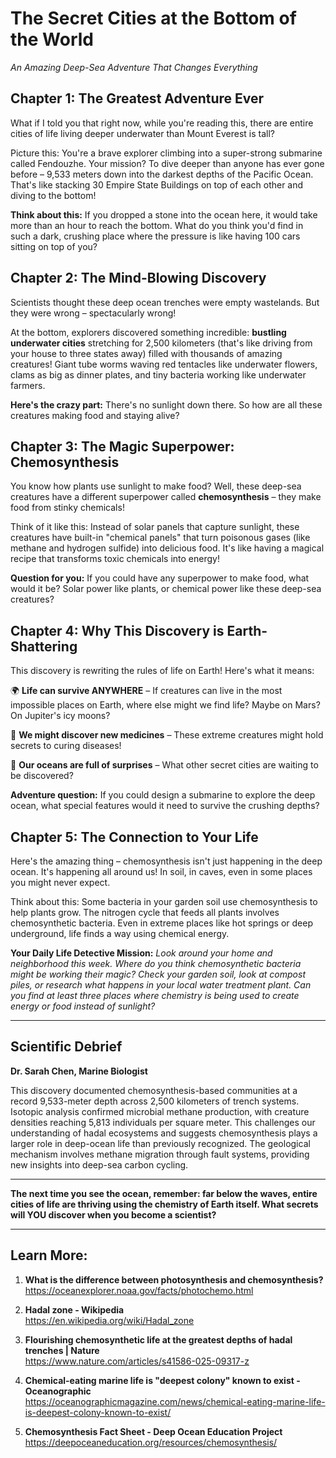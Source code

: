 # The Secret Cities at the Bottom of the World

*An Amazing Deep-Sea Adventure That Changes Everything*

## Chapter 1: The Greatest Adventure Ever

What if I told you that right now, while you're reading this, there are entire cities of life living deeper underwater than Mount Everest is tall? 

Picture this: You're a brave explorer climbing into a super-strong submarine called Fendouzhe. Your mission? To dive deeper than anyone has ever gone before – 9,533 meters down into the darkest depths of the Pacific Ocean. That's like stacking 30 Empire State Buildings on top of each other and diving to the bottom!

**Think about this:** If you dropped a stone into the ocean here, it would take more than an hour to reach the bottom. What do you think you'd find in such a dark, crushing place where the pressure is like having 100 cars sitting on top of you?

## Chapter 2: The Mind-Blowing Discovery

Scientists thought these deep ocean trenches were empty wastelands. But they were wrong – spectacularly wrong! 

At the bottom, explorers discovered something incredible: **bustling underwater cities** stretching for 2,500 kilometers (that's like driving from your house to three states away) filled with thousands of amazing creatures! Giant tube worms waving red tentacles like underwater flowers, clams as big as dinner plates, and tiny bacteria working like underwater farmers.

**Here's the crazy part:** There's no sunlight down there. So how are all these creatures making food and staying alive?

## Chapter 3: The Magic Superpower: Chemosynthesis

You know how plants use sunlight to make food? Well, these deep-sea creatures have a different superpower called **chemosynthesis** – they make food from stinky chemicals!

Think of it like this: Instead of solar panels that capture sunlight, these creatures have built-in "chemical panels" that turn poisonous gases (like methane and hydrogen sulfide) into delicious food. It's like having a magical recipe that transforms toxic chemicals into energy!

**Question for you:** If you could have any superpower to make food, what would it be? Solar power like plants, or chemical power like these deep-sea creatures?

## Chapter 4: Why This Discovery is Earth-Shattering

This discovery is rewriting the rules of life on Earth! Here's what it means:

🌍 **Life can survive ANYWHERE** – If creatures can live in the most impossible places on Earth, where else might we find life? Maybe on Mars? On Jupiter's icy moons?

🔬 **We might discover new medicines** – These extreme creatures might hold secrets to curing diseases!

🌊 **Our oceans are full of surprises** – What other secret cities are waiting to be discovered?

**Adventure question:** If you could design a submarine to explore the deep ocean, what special features would it need to survive the crushing depths?

## Chapter 5: The Connection to Your Life

Here's the amazing thing – chemosynthesis isn't just happening in the deep ocean. It's happening all around us! In soil, in caves, even in some places you might never expect.

Think about this: Some bacteria in your garden soil use chemosynthesis to help plants grow. The nitrogen cycle that feeds all plants involves chemosynthetic bacteria. Even in extreme places like hot springs or deep underground, life finds a way using chemical energy.

**Your Daily Life Detective Mission:**
*Look around your home and neighborhood this week. Where do you think chemosynthetic bacteria might be working their magic? Check your garden soil, look at compost piles, or research what happens in your local water treatment plant. Can you find at least three places where chemistry is being used to create energy or food instead of sunlight?*

---

## Scientific Debrief

**Dr. Sarah Chen, Marine Biologist**

This discovery documented chemosynthesis-based communities at a record 9,533-meter depth across 2,500 kilometers of trench systems. Isotopic analysis confirmed microbial methane production, with creature densities reaching 5,813 individuals per square meter. This challenges our understanding of hadal ecosystems and suggests chemosynthesis plays a larger role in deep-ocean life than previously recognized. The geological mechanism involves methane migration through fault systems, providing new insights into deep-sea carbon cycling.

---

**The next time you see the ocean, remember: far below the waves, entire cities of life are thriving using the chemistry of Earth itself. What secrets will YOU discover when you become a scientist?**

---

## Learn More:

1. **What is the difference between photosynthesis and chemosynthesis?**  
   https://oceanexplorer.noaa.gov/facts/photochemo.html

2. **Hadal zone - Wikipedia**  
   https://en.wikipedia.org/wiki/Hadal_zone

3. **Flourishing chemosynthetic life at the greatest depths of hadal trenches | Nature**  
   https://www.nature.com/articles/s41586-025-09317-z

4. **Chemical-eating marine life is "deepest colony" known to exist - Oceanographic**  
   https://oceanographicmagazine.com/news/chemical-eating-marine-life-is-deepest-colony-known-to-exist/

5. **Chemosynthesis Fact Sheet - Deep Ocean Education Project**  
   https://deepoceaneducation.org/resources/chemosynthesis/

